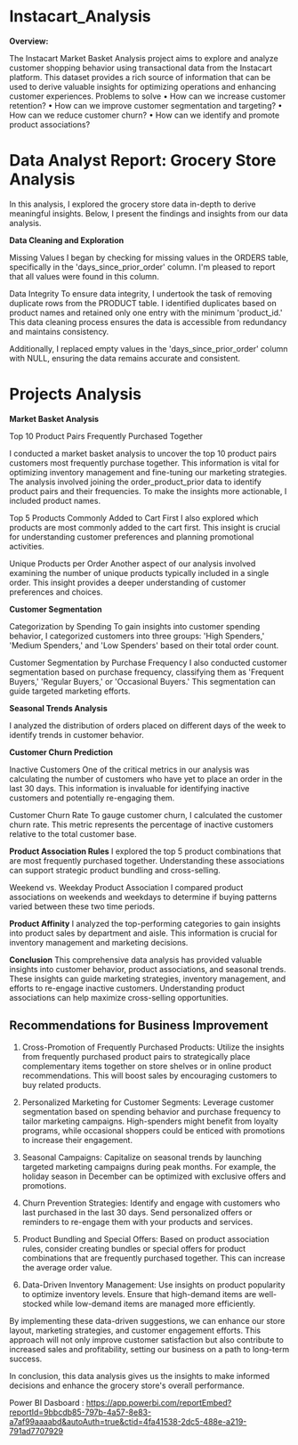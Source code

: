 # Instacart_Analysis

**Overview:**

The Instacart Market Basket Analysis project aims to explore and analyze customer shopping behavior using transactional data from the Instacart platform. This dataset provides a rich source of information that can be used to derive valuable insights for optimizing operations and enhancing customer experiences.
Problems to solve
•	How can we increase customer retention?
•	How can we improve customer segmentation and targeting?
•	How can we reduce customer churn?
•	How can we identify and promote product associations?

# Data Analyst Report: Grocery Store Analysis

In this analysis, I explored the grocery store data in-depth to derive meaningful insights. Below, I present the findings and insights from our data analysis.

**Data Cleaning and Exploration**

Missing Values
I began by checking for missing values in the ORDERS table, specifically in the 'days_since_prior_order' column. I'm pleased to report that all values were found in this column.

Data Integrity
To ensure data integrity, I undertook the task of removing duplicate rows from the PRODUCT table. I identified duplicates based on product names and retained only one entry with the minimum 'product_id.' This data cleaning process ensures the data is accessible from redundancy and maintains consistency.

Additionally, I replaced empty values in the 'days_since_prior_order' column with NULL, ensuring the data remains accurate and consistent.

# Projects Analysis

**Market Basket Analysis**

Top 10 Product Pairs Frequently Purchased Together

I conducted a market basket analysis to uncover the top 10 product pairs customers most frequently purchase together. This information is vital for optimizing inventory management and fine-tuning our marketing strategies. The analysis involved joining the order_product_prior data to identify product pairs and their frequencies. To make the insights more actionable, I included product names.

Top 5 Products Commonly Added to Cart First
I also explored which products are most commonly added to the cart first. This insight is crucial for understanding customer preferences and planning promotional activities.

Unique Products per Order
Another aspect of our analysis involved examining the number of unique products typically included in a single order. This insight provides a deeper understanding of customer preferences and choices.

 **Customer Segmentation**
 
Categorization by Spending
To gain insights into customer spending behavior, I categorized customers into three groups: 'High Spenders,' 'Medium Spenders,' and 'Low Spenders' based on their total order count.

Customer Segmentation by Purchase Frequency
I also conducted customer segmentation based on purchase frequency, classifying them as 'Frequent Buyers,' 'Regular Buyers,' or 'Occasional Buyers.' This segmentation can guide targeted marketing efforts.

**Seasonal Trends Analysis**

I analyzed the distribution of orders placed on different days of the week to identify trends in customer behavior.

**Customer Churn Prediction**

Inactive Customers
One of the critical metrics in our analysis was calculating the number of customers who have yet to place an order in the last 30 days. This information is invaluable for identifying inactive customers and potentially re-engaging them.

Customer Churn Rate
To gauge customer churn, I calculated the customer churn rate. This metric represents the percentage of inactive customers relative to the total customer base.


**Product Association Rules**
I explored the top 5 product combinations that are most frequently purchased together. Understanding these associations can support strategic product bundling and cross-selling.

Weekend vs. Weekday Product Association
I compared product associations on weekends and weekdays to determine if buying patterns varied between these two time periods.

**Product Affinity**
I analyzed the top-performing categories to gain insights into product sales by department and aisle. This information is crucial for inventory management and marketing decisions.

**Conclusion**
This comprehensive data analysis has provided valuable insights into customer behavior, product associations, and seasonal trends. These insights can guide marketing strategies, inventory management, and efforts to re-engage inactive customers. Understanding product associations can help maximize cross-selling opportunities.

## Recommendations for Business Improvement

1. Cross-Promotion of Frequently Purchased Products: Utilize the insights from frequently purchased product pairs to strategically place complementary items together on store shelves or in online product recommendations. This will boost sales by encouraging customers to buy related products.

2. Personalized Marketing for Customer Segments: Leverage customer segmentation based on spending behavior and purchase frequency to tailor marketing campaigns. High-spenders might benefit from loyalty programs, while occasional shoppers could be enticed with promotions to increase their engagement.

3. Seasonal Campaigns: Capitalize on seasonal trends by launching targeted marketing campaigns during peak months. For example, the holiday season in December can be optimized with exclusive offers and promotions.

4. Churn Prevention Strategies: Identify and engage with customers who last purchased in the last 30 days. Send personalized offers or reminders to re-engage them with your products and services.

5. Product Bundling and Special Offers: Based on product association rules, consider creating bundles or special offers for product combinations that are frequently purchased together. This can increase the average order value.

6. Data-Driven Inventory Management: Use insights on product popularity to optimize inventory levels. Ensure that high-demand items are well-stocked while low-demand items are managed more efficiently.

By implementing these data-driven suggestions, we can enhance our store layout, marketing strategies, and customer engagement efforts. This approach will not only improve customer satisfaction but also contribute to increased sales and profitability, setting our business on a path to long-term success.

In conclusion, this data analysis gives us the insights to make informed decisions and enhance the grocery store's overall performance.

Power BI Dasboard : 
https://app.powerbi.com/reportEmbed?reportId=9bbcdb85-797b-4a57-8e83-a7af99aaaabd&autoAuth=true&ctid=4fa41538-2dc5-488e-a219-791ad7707929
